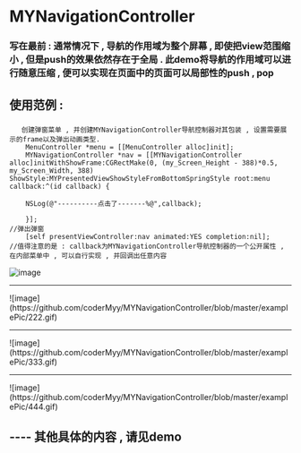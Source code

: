 # MYNavigationController
### 写在最前 : 通常情况下 , 导航的作用域为整个屏幕 , 即使把view范围缩小 , 但是push的效果依然存在于全局 . 此demo将导航的作用域可以进行随意压缩 , 便可以实现在页面中的页面可以局部性的push , pop 

## 使用范例 : </p>

```
   创建弹窗菜单 , 并创建MYNavigationController导航控制器对其包装 , 设置需要展示的frame以及弹出动画类型.
    MenuController *menu = [[MenuController alloc]init];
    MYNavigationController *nav = [[MYNavigationController alloc]initWithShowFrame:CGRectMake(0, (my_Screen_Height - 388)*0.5, my_Screen_Width, 388) ShowStyle:MYPresentedViewShowStyleFromBottomSpringStyle root:menu callback:^(id callback) {

    NSLog(@"----------点击了-------%@",callback);

    }];
//弹出弹窗
    [self presentViewController:nav animated:YES completion:nil];
//值得注意的是 : callback为MYNavigationController导航控制器的一个公开属性 , 在内部菜单中 , 可以自行实现 , 并回调出任意内容

```
![image](https://github.com/coderMyy/MYNavigationController/blob/master/examplePic/first.gif)
<hr>
![image](https://github.com/coderMyy/MYNavigationController/blob/master/examplePic/222.gif)
<hr>
![image](https://github.com/coderMyy/MYNavigationController/blob/master/examplePic/333.gif)
<hr>
![image](https://github.com/coderMyy/MYNavigationController/blob/master/examplePic/444.gif)

## ---- 其他具体的内容 , 请见demo 
